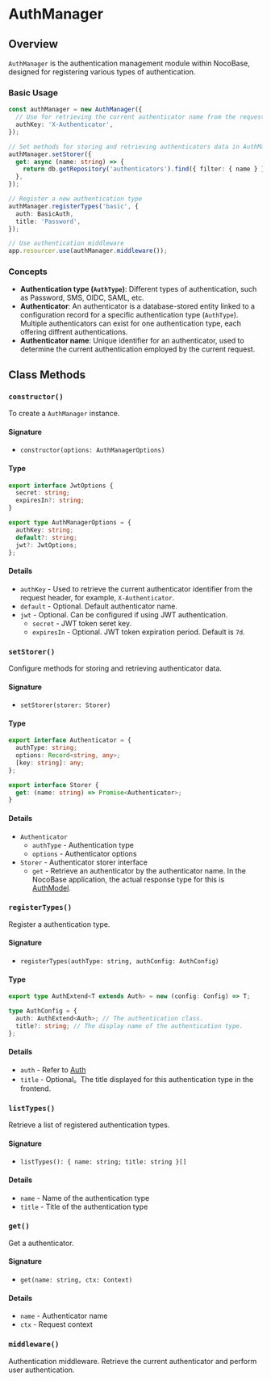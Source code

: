 # AuthManager

## Overview

`AuthManager` is the authentication management module within NocoBase, designed for registering various types of authentication.

### Basic Usage

```ts
const authManager = new AuthManager({
  // Use for retrieving the current authenticator name from the request header
  authKey: 'X-Authenticator',
});

// Set methods for storing and retrieving authenticators data in AuthManager
authManager.setStorer({
  get: async (name: string) => {
    return db.getRepository('authenticators').find({ filter: { name } });
  },
});

// Register a new authentication type
authManager.registerTypes('basic', {
  auth: BasicAuth,
  title: 'Password',
});

// Use authentication middleware
app.resourcer.use(authManager.middleware());
```

### Concepts

- **Authentication type (`AuthType`)**: Different types of authentication, such as Password, SMS, OIDC, SAML, etc.
- **Authenticator**: An authenticator is a database-stored entity linked to a configuration record for a specific authentication type (`AuthType`). Multiple authenticators can exist for one authentication type, each offering diffrent authentications.
- **Authenticator name**: Unique identifier for an authenticator, used to determine the current authentication employed by the current request.

## Class Methods

### `constructor()`

To create a `AuthManager` instance.

#### Signature

- `constructor(options: AuthManagerOptions)`

#### Type

```ts
export interface JwtOptions {
  secret: string;
  expiresIn?: string;
}

export type AuthManagerOptions = {
  authKey: string;
  default?: string;
  jwt?: JwtOptions;
};
```

#### Details

- `authKey` - Used to retrieve the current authenticator identifier from the request header, for example, `X-Authenticator`.
- `default` - Optional. Default authenticator name.
- `jwt` - Optional. Can be configured if using JWT authentication.
  - `secret` - JWT token seret key.
  - `expiresIn` - Optional. JWT token expiration period. Default is `7d`.

### `setStorer()`

Configure methods for storing and retrieving authenticator data.

#### Signature

- `setStorer(storer: Storer)`

#### Type

```ts
export interface Authenticator = {
  authType: string;
  options: Record<string, any>;
  [key: string]: any;
};

export interface Storer {
  get: (name: string) => Promise<Authenticator>;
}
```

#### Details

- `Authenticator`
  - `authType` - Authentication type
  - `options` - Authenticator options
- `Storer` - Authenticator storer interface
  - `get` - Retrieve an authenticator by the authenticator name. In the NocoBase application, the actual response type for this is [AuthModel](../../plugins/auth/dev/api.md#authmodel).

### `registerTypes()`

Register a authentication type.

#### Signature

- `registerTypes(authType: string, authConfig: AuthConfig)`

#### Type

```ts
export type AuthExtend<T extends Auth> = new (config: Config) => T;

type AuthConfig = {
  auth: AuthExtend<Auth>; // The authentication class.
  title?: string; // The display name of the authentication type.
};
```

#### Details

- `auth` - Refer to [Auth](./auth.md)
- `title` - Optional。The title displayed for this authentication type in the frontend.

### `listTypes()`

Retrieve a list of registered authentication types.

#### Signature

- `listTypes(): { name: string; title: string }[]`

#### Details

- `name` - Name of the authentication type
- `title` - Title of the authentication type

### `get()`

Get a authenticator.

#### Signature

- `get(name: string, ctx: Context)`

#### Details

- `name` - Authenticator name
- `ctx` - Request context

### `middleware()`

Authentication middleware. Retrieve the current authenticator and perform user authentication.
